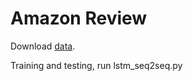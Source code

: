 # Amazon Review
Download [data](https://www.kaggle.com/snap/amazon-fine-food-reviews/).
   
Training and testing, run lstm_seq2seq.py  
